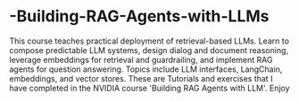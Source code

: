 # -Building-RAG-Agents-with-LLMs
This course teaches practical deployment of retrieval-based LLMs. Learn to compose predictable LLM systems, design dialog and document reasoning, leverage embeddings for retrieval and guardrailing, and implement RAG agents for question answering. Topics include LLM interfaces, LangChain, embeddings, and vector stores.
These are Tutorials and exercises that I have completed in the NVIDIA course 'Building RAG Agents with LLM'. Enjoy

